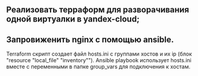 ## Реализовать терраформ для разворачивания одной виртуалки в yandex-cloud;
## Запровиженить nginx с помощью ansible.

Terraform скрипт создает файл hosts.ini c группами хостов и их ip (блок "resource "local_file" "inventory"").
Ansible playbook использует hosts.ini вместe c переменными в папке group_vars для подключения к хостам.
